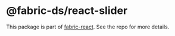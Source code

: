# @fabric-ds/react-slider

This package is part of [fabric-react](https://github.com/fabric-ds/react). See
the repo for more details.
